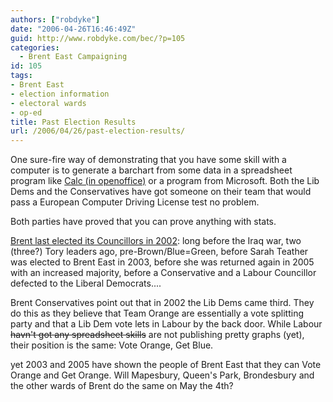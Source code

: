 ```yaml
---
authors: ["robdyke"]
date: "2006-04-26T16:46:49Z"
guid: http://www.robdyke.com/bec/?p=105
categories:
  - Brent East Campaigning
id: 105
tags:
- Brent East
- election information
- electoral wards
- op-ed
title: Past Election Results
url: /2006/04/26/past-election-results/
---
```

One sure-fire way of demonstrating that you have some skill with a computer is to generate a barchart from some data in a spreadsheet program like [Calc (in openoffice)](http://www.openoffice.org/ "Get it! It's FREE!") or a program from Microsoft. Both the Lib Dems and the Conservatives have got someone on their team that would pass a European Computer Driving License test no problem.

Both parties have proved that you can prove anything with stats.

[Brent last elected its Councillors in 2002](http://www.brent.gov.uk/elections.nsf/0/0cd698b19e0039cf80256ba0003211b5!OpenDocument&#038;ExpandView): long before the Iraq war, two (three?) Tory leaders ago, pre-Brown/Blue=Green, before Sarah Teather was elected to Brent East in 2003, before she was returned again in 2005 with an increased majority, before a Conservative and a Labour Councillor defected to the Liberal Democrats....
  
Brent Conservatives point out that in 2002 the Lib Dems came third. They do this as they believe that Team Orange are essentially a vote splitting party and that a Lib Dem vote lets in Labour by the back door. While Labour <strike>havn't got any spreadsheet skills</strike> are not publishing pretty graphs (yet), their position is the same: Vote Orange, Get Blue.

yet 2003 and 2005 have shown the people of Brent East that they can Vote Orange and Get Orange. Will Mapesbury, Queen's Park, Brondesbury and the other wards of Brent do the same on May the 4th?
